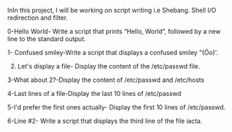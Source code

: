 InIn this project, I will be working on script writing i.e Shebang. Shell I/O redirection and filter.

0-Hello World- Write a script that prints “Hello, World”, followed by a new line to the standard output.

1- Confused smiley-Write a script that displays a confused smiley "(Ôo)'.

2. Let's display a file- Display the content of the /etc/passwd file.

3-What about 2?-Display the content of /etc/passwd and /etc/hosts

4-Last lines of a file-Display the last 10 lines of /etc/passwd

5-I'd prefer the first ones actually- Display the first 10 lines of /etc/passwd.

6-Line #2- Write a script that displays the third line of the file iacta.

